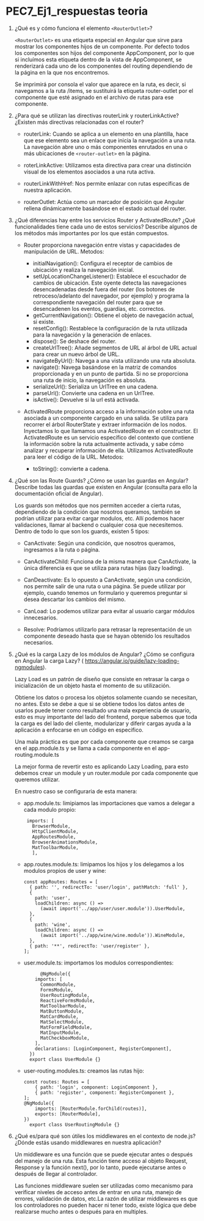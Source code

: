 # PEC7_Ej1_respuestas teoria

1. ¿Qué es y cómo funciona el elemento `<RouterOutlet>`?

   `<RouterOutlet>` es una etiqueta especial en Angular que sirve para mostrar los componentes hijos de un componente. Por defecto todos los componentes son hijos del componente AppComponent, por lo que si incluímos esta etiqueta dentro de la vista de AppComponent, se renderizará cada uno de los componentes del routing dependiendo de la página en la que nos encontremos.

   Se imprimirá por consola el valor que aparece en la ruta, es decir, si navegamos a la ruta /items, se sustituirá la etiqueta router-outlet por el componente que esté asignado en el archivo de rutas para ese componente.

2. ¿Para qué se utilizan las directivas routerLink y routerLinkActive? ¿Existen más directivas relacionadas con el router?

   - routerLink: Cuando se aplica a un elemento en una plantilla, hace que ese elemento sea un enlace que inicia la navegación a una ruta. La navegación abre uno o más componentes enrutados en una o más ubicaciones de `<router-outlet>` en la página.

   - roterLinkActive: Utilizamos esta directiva para crear una distinción visual de los elementos asociados a una ruta activa.

   - routerLinkWithHref: Nos permite enlazar con rutas específicas de nuestra aplicación.

   - routerOutlet: Actúa como un marcador de posición que Angular rellena dinámicamente basándose en el estado actual del router.

3. ¿Qué diferencias hay entre los servicios Router y ActivatedRoute? ¿Qué funcionalidades tiene cada uno de estos servicios? Describe algunos de los métodos más importantes por los que están compuestos.

   - Router proporciona navegación entre vistas y capacidades de manipulación de URL. Metodos:

     - initialNavigation(): Configura el receptor de cambios de ubicación y realiza la navegación inicial.
     - setUpLocationChangeListener(): Establece el escuchador de cambios de ubicación. Este oyente detecta las navegaciones desencadenadas desde fuera del router (los botones de retroceso/adelanto del navegador, por ejemplo) y programa la correspondiente navegación del router para que se desencadenen los eventos, guardias, etc. correctos.
     - getCurrentNavigation(): Obtiene el objeto de navegación actual, si existe.
     - resetConfig(): Restablece la configuración de la ruta utilizada para la navegación y la generación de enlaces.
     - dispose(): Se deshace del router.
     - createUrlTree(): Añade segmentos de URL al árbol de URL actual para crear un nuevo árbol de URL.
     - navigateByUrl(): Navega a una vista utilizando una ruta absoluta.
     - navigate(): Navega basándose en la matriz de comandos proporcionada y en un punto de partida. Si no se proporciona una ruta de inicio, la navegación es absoluta.
     - serializeUrl(): Serializa un UrlTree en una cadena.
     - parseUrl(): Convierte una cadena en un UrlTree.
     - isActive(): Devuelve si la url está activada.

   - ActivatedRoute proporciona acceso a la información sobre una ruta asociada a un componente cargado en una salida. Se utiliza para recorrer el árbol RouterState y extraer información de los nodos. Inyectamos lo que llamamos una ActivatedRoute en el constructor. El ActivatedRoute es un servicio específico del contexto que contiene la información sobre la ruta actualmente activada, y sabe cómo analizar y recuperar información de ella. Utilizamos ActivatedRoute para leer el código de la URL. Metodos:

     - toString(): convierte a cadena.

4. ¿Qué son las Route Guards? ¿Cómo se usan las guardas en Angular? Describe todas las guardas que existen en Angular (consulta para ello la documentación oficial de Angular).

   Los guards son métodos que nos permiten acceder a cierta rutas, dependiendo de la condición que nosotros queramos, también se podrían utilizar para evitar cargar modulos, etc. Allí podemos hacer validaciones, llamar al backend o cualquier cosa que necesitemos. Dentro de todo lo que son los guards, existen 5 tipos:

   - CanActivate: Según una condición, que nosotros queramos, ingresamos a la ruta o página.

   - CanActivateChild: Funciona de la misma manera que CanActivate, la única diferencia es que se utiliza para rutas hijas (lazy loading).

   - CanDeactivate: Es lo opuesto a CanActivate, según una condición, nos permite salir de una ruta o una página. Se puede utilizar por ejemplo, cuando tenemos un formulario y queremos preguntar si desea descartar los cambios del mismo.

   - CanLoad: Lo podemos utilizar para evitar al usuario cargar módulos innecesarios.

   - Resolve: Podríamos utilizarlo para retrasar la representación de un componente deseado hasta que se hayan obtenido los resultados necesarios.

5. ¿Qué es la carga Lazy de los módulos de Angular? ¿Cómo se configura en Angular la carga Lazy? ( https://angular.io/guide/lazy-loading-ngmodules).

   Lazy Load es un patrón de diseño que consiste en retrasar la carga o inicialización de un objeto hasta el momento de su utilización.

   Obtiene los datos o procesa los objetos solamente cuando se necesitan, no antes. Esto se debe a que si se obtiene todos los datos antes de usarlos puede tener como resultado una mala experiencia de usuario, esto es muy importante del lado del frontend, porque sabemos que toda la carga es del lado del cliente, modularizar y diferir cargas ayuda a la aplicación a enfocarse en un código en especifico.

   Una mala práctica es que por cada componente que creamos se carga en el app.module.ts y se llama a cada componente en el app-routing.module.ts

   La mejor forma de revertir esto es aplicando Lazy Loading, para esto debemos crear un module y un router.module por cada componente que queremos utilizar.

   En nuestro caso se configuraria de esta manera:

   - app.module.ts: limipiamos las importaciones que vamos a delegar a cada modulo propio:

     ```
      imports: [
        BrowserModule,
        HttpClientModule,
        AppRoutesModule,
        BrowserAnimationsModule,
        MatToolbarModule,
        ],

     ```

   - app.routes.module.ts: limipamos los hijos y los delegamos a los modulos propios de user y wine:

     ```
     const appRoutes: Routes = [
       { path: '', redirectTo: 'user/login', pathMatch: 'full' },
       {
         path: 'user',
         loadChildren: async () =>
           (await import('../app/user/user.module')).UserModule,
       },
       {
         path: 'wine',
         loadChildren: async () =>
           (await import('../app/wine/wine.module')).WineModule,
       },
       { path: '**', redirectTo: 'user/register' },
     ];

     ```

   - user.module.ts: importamos los modulos correspondientes:

     ```
           @NgModule({
         imports: [
           CommonModule,
           FormsModule,
           UserRoutingModule,
           ReactiveFormsModule,
           MatToolbarModule,
           MatButtonModule,
           MatCardModule,
           MatSelectModule,
           MatFormFieldModule,
           MatInputModule,
           MatCheckboxModule,
         ],
         declarations: [LoginComponent, RegisterComponent],
       })
       export class UserModule {}

     ```

   - user-routing.modules.ts: creamos las rutas hijo:

     ```
     const routes: Routes = [
         { path: 'login', component: LoginComponent },
         { path: 'register', component: RegisterComponent },
     ];
     @NgModule({
         imports: [RouterModule.forChild(routes)],
         exports: [RouterModule],
     })
       export class UserRoutingModule {}
     ```

6. ¿Qué es/para qué son útiles los middlewares en el contexto de node.js? ¿Dónde estás usando middlewares en nuestra aplicación?

   Un middleware es una función que se puede ejecutar antes o después del manejo de una ruta. Esta función tiene acceso al objeto Request, Response y la función next(), por lo tanto, puede ejecutarse antes o después de llegar al controlador.

   Las funciones middleware suelen ser utilizadas como mecanismo para verificar niveles de acceso antes de entrar en una ruta, manejo de errores, validación de datos, etc.La razón de utilizar middlewares es que los controladores no pueden hacer ni tener todo, existe lógica que debe realizarse mucho antes o después para en multiples.